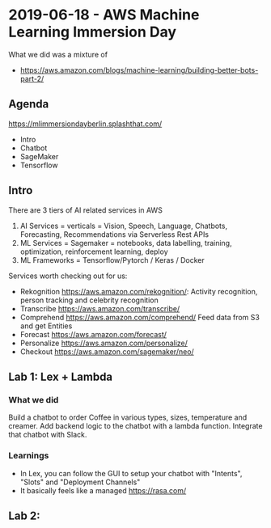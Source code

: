 # 2019-06-18 - AWS Machine Learning Immersion Day

What we did was a mixture of

- https://aws.amazon.com/blogs/machine-learning/building-better-bots-part-2/

## Agenda

https://mlimmersiondayberlin.splashthat.com/

- Intro
- Chatbot
- SageMaker
- Tensorflow

## Intro

There are 3 tiers of AI related services in AWS

1. AI Services = verticals = Vision, Speech, Language, Chatbots, Forecasting, Recommendations via Serverless Rest APIs
1. ML Services = Sagemaker = notebooks, data labelling, training, optimization, reinforcement learning, deploy
1. ML Frameworks = Tensorflow/Pytorch / Keras / Docker

Services worth checking out for us:

- Rekognition https://aws.amazon.com/rekognition/:
  Activity recognition, person tracking and celebrity recognition
- Transcribe https://aws.amazon.com/transcribe/
- Comprehend https://aws.amazon.com/comprehend/
  Feed data from S3 and get Entities
- Forecast https://aws.amazon.com/forecast/
- Personalize https://aws.amazon.com/personalize/
- Checkout https://aws.amazon.com/sagemaker/neo/

## Lab 1: Lex + Lambda

### What we did

Build a chatbot to order Coffee in various types, sizes, temperature and creamer. Add backend logic to the chatbot with a lambda function. Integrate that chatbot with Slack.

### Learnings

- In Lex, you can follow the GUI to setup your chatbot with "Intents", "Slots" and "Deployment Channels"
- It basically feels like a managed https://rasa.com/

## Lab 2:
